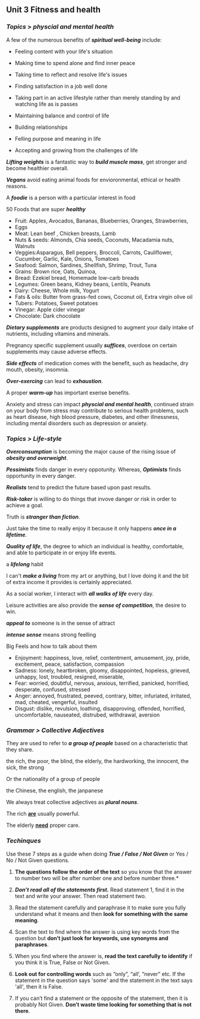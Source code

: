 ## Unit 3 Fitness and health

### *Topics* > ***physcial and mental health***

A few of the numerous benefits of ***spiritual well-being*** include:

* Feeling content with your life's situation

* Making time to spend alone and find inner peace

* Taking time to reflect and resolve life's issues

* Finding satisfaction in a job well done

* Taking part in an active lifestyle rather than merely standing by and watching life as is passes

* Maintaining balance and control of life

* Building relationships

* Felling purpose and meaning in life

* Accepting and growing from the challenges of life



***Lifting weights*** is a fantastic way to ***build muscle mass***, get stronger and become healthier overall.

***Vegans*** avoid eating animal foods for envioronmental, ethical or health reasons.

A ***foodie*** is a person with a particular interest in food



50 Foods that are super ***healthy***

* Fruit: Apples, Avocados, Bananas, Blueberries, Oranges, Strawberries, 
* Eggs
* Meat: Lean beef , Chicken breasts, Lamb
* Nuts & seeds: Almonds, Chia seeds, Coconuts, Macadamia nuts, Walnuts
* Veggies:Asparagus, Bell peppers, Broccoli, Carrots, Cauliflower, Cucumber, Garlic, Kale, Onions, Tomatoes
* Seafood: Salmon, Sardines, Shellfish, Shrimp, Trout, Tuna
* Grains: Brown rice, Oats, Quinoa, 
* Bread: Ezekiel bread, Homemade low-carb breads
* Legumes: Green beans, Kidney beans, Lentils, Peanuts
* Dairy: Cheese, Whole milk, Yogurt
* Fats & oils: Butter from grass-fed cows, Coconut oil, Extra virgin olive oil
* Tubers: Potatoes, Sweet potatoes
* Vinegar: Apple cider vinegar
* Chocolate: Dark chocolate



***Dietary supplements*** are products designed to augment your daily intake of nutrients, including vitamins and minerals.

Pregnancy specific supplement usually ***suffices***, overdose on certain supplements may cause  adverse effects.

***Side effects*** of medication comes with the benefit, such as headache, dry mouth, obesity, insomnia.

***Over-exercing*** can lead to ***exhaustion***.

A proper ***warm-up*** has important exerise benefits.

Anxiety and stress can impact ***physcial and mental health***, continued strain on your body from stress may contribute to serious health problems, such as heart disease, high blood pressure, diabetes, and other illnessness, including mental disorders such as depression or anxiety.

### ***Topics > Life-style***

***Overconsumption*** is becoming the major cause of the rising issue of ***obesity and overweight***.

***Pessimists*** finds danger in every oppotunity. Whereas, ***Optimists*** finds opportunity in every danger.

***Realists*** tend to predict the future based upon past results.

***Risk-taker*** is willing to do things that invove danger or risk in order to achieve a goal.

Truth is ***stranger than fiction***.

Just take the time to really enjoy it because it only happens ***once in a lifetime***.

***Quality of life***, the degree to which an individual is healthy, comfortable, and able to participate in or enjoy life events.

a ***lifelong*** habit

I can't ***make a living*** from my art or anything, but I love doing it and the bit of extra income it provides is certainly appreciated.

As a social worker, I interact with ***all walks of life*** every day.

Leisure activities are also provide the ***sense of competition***, the desire to win.

***appeal to*** someone is in the sense of attract

***intense sense*** means strong feelling

Big Feels and how to talk about them

* Enjoyment: happiness, love, relief, contentment, amusement, joy, pride, excitement, peace, satisfaction, compassion
* Sadness: lonely, heartbroken, gloomy, disappointed, hopeless, grieved, unhappy, lost, troubled, resigned, miserable, 
* Fear: worried, doubtful, nervous, anxious, terrified, panicked, horrified, desperate, confused, stressed
* Anger: annoyed, frustrated, peeved, contrary, bitter, infuriated, irritated, mad, cheated, vengerful, insulted
* Disgust: dislike, revulsion, loathing, disapproving, offended, horrified, uncomfortable, nauseated, distrubed, withdrawal, aversion

### ***Grammar > Collective Adjectives***

They are used to refer to ***a group of people*** based on a characteristic that they share.

the rich, the poor, the blind, the elderly, the hardworking, the innocent, the sick, the strong

Or the nationality of a group of people

the Chinese, the english, the janpanese

We always treat collective adjectives as ***plural nouns***.

The rich **<u>are</u>** usually powerful.

The elderly **<u>need</u>** proper care.



### *Techinques*

Use these 7 steps as a guide when doing ***True / False / Not Given*** or Yes / No / Not Given questions.

1. **The questions follow the order of the text** so you know that the answer to number two will be after number one and before number three.* 

2. ***Don’t read all of the statements first.*** Read statement 1, find it in the text and write your answer. Then read statement two.

3. Read the statement carefully and paraphrase it to make sure you fully understand what it means and then **look for something with the same meaning**.

4. Scan the text to find where the answer is using key words from the question but **don’t just look for keywords, use synonyms and paraphrases**.

5. When you find where the answer is, **read the text carefully to identify** if you think it is True, False or Not Given.

6. **Look out for controlling words** such as “only”, “all’, “never” etc. If the statement in the question says 'some' and the statement in the text says 'all', then it is False. 

7. If you can’t find a statement or the opposite of the statement, then it is probably Not Given. **Don’t waste time looking for something that is not there**.

